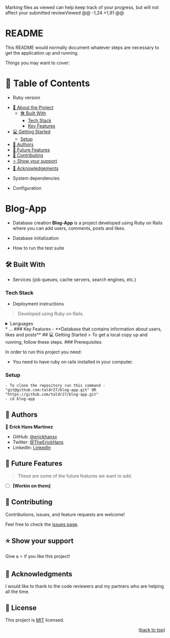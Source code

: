 
Marking files as viewed can help keep track of your progress, but will not affect your submitted reviewViewed
@@ -1,24 +1,91 @@
# README
<a name="readme-top"></a>

This README would normally document whatever steps are necessary to get the
application up and running.

Things you may want to cover:
# 📗 Table of Contents

* Ruby version
- [📖 About the Project](#about-project)
  - [🛠 Built With](#built-with)
    - [Tech Stack](#tech-stack)
    - [Key Features](#key-features)
- [💻 Getting Started](#getting-started)
  - [Setup](#setup)
- [👥 Authors](#authors)
- [🔭 Future Features](#future-features)
- [🤝 Contributing](#contributing)
- [⭐️ Show your support](#support)
- [🙏 Acknowledgements](#acknowledgements)

* System dependencies
<!-- PROJECT DESCRIPTION -->

* Configuration
# Blog-App <a name="about-project"></a>

* Database creation
**Blog-App** is a project developed using Ruby on Rails where you can add users, comments, posts and likes.

* Database initialization

* How to run the test suite
## 🛠 Built With <a name="built-with"></a>

* Services (job queues, cache servers, search engines, etc.)
### Tech Stack <a name="tech-stack"></a>

* Deployment instructions
> Developed using Ruby on Rails.
<details>
  <summary>Languages</summary>
  <ul>
    <li><a href="https://www.ruby-lang.org/en/">Ruby</a></li>
  </ul>
    <ul>
    <li><a href="https://rubyonrails.org/">Rails</a></li>
  </ul>
</details>
* ...
### Key Features <a name="key-features"></a>
- **Database that contains information about users, likes and posts**
## 💻 Getting Started <a name="getting-started"></a>
> To get a local copy up and running, follow these steps.
### Prerequisites

In order to run this project you need:

- You need to have ruby on rails installed in your computer.

### Setup
```
- To clone the repository run this command - "git@github.com:taldr27/blog-app.git" OR "https://github.com/taldr27/blog-app.git"
- cd blog-app
```
## 👥 Authors <a name="authors"></a>

👤 **Erick Hans Martinez**

- GitHub: [@erickhansx](https://github.com/erickhansx)
- Twitter: [@TheErickHans](https://twitter.com/TheErickHans)
- LinkedIn: [LinkedIn](https://linkedin.com/in/linkedinhandle)

<!-- FUTURE FEATURES -->

## 🔭 Future Features <a name="future-features"></a>

> These are some of the future features we want to add.
- [ ] **[Workin on them]**

## 🤝 Contributing <a name="contributing"></a>

Contributions, issues, and feature requests are welcome!

Feel free to check the [issues page](../../issues/).


## ⭐️ Show your support <a name="support"></a>

Give a ⭐️ if you like this project!


## 🙏 Acknowledgments <a name="acknowledgements"></a>

I would like to thank to the code reviewers and my partners who are helping all the time.

## 📝 License <a name="license"></a>

This project is [MIT](./LICENSE) licensed.

<p align="right">(<a href="#readme-top">back to top</a>)</p>
